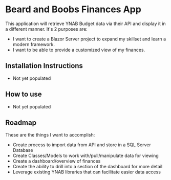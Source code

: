 # Beard and Boobs Finances App

This application will retrieve YNAB Budget data via their API and display it in a different manner. It's 2 purposes are:

* I want to create a Blazor Server project to expand my skillset and learn a modern framework.
* I want to be able to provide a customized view of my finances.

## Installation Instructions
* Not yet populated

## How to use
* Not yet populated

## Roadmap
These are the things I want to accomplish:
* Create process to import data from API and store in a SQL Server Database
* Create Classes/Models to work with/pull/manipulate data for viewing
* Create a dashboard/overview of finances
* Create the ability to drill into a section of the dashboard for more detail
* Leverage existing YNAB libraries that can facilitate easier data access

